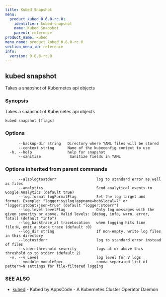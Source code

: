 ```yaml
---
title: Kubed Snapshot
menu:
  product_kubed_0.6.0-rc.0:
    identifier: kubed-snapshot
    name: Kubed Snapshot
    parent: reference
product_name: kubed
menu_name: product_kubed_0.6.0-rc.0
section_menu_id: reference
info:
  version: 0.6.0-rc.0
---
```


## kubed snapshot

Takes a snapshot of Kubernetes api objects

### Synopsis

Takes a snapshot of Kubernetes api objects

```
kubed snapshot [flags]
```

### Options

```
      --backup-dir string   Directory where YAML files will be stored
      --context string      Name of the kubeconfig context to use
  -h, --help                help for snapshot
      --sanitize             Sanitize fields in YAML
```

### Options inherited from parent commands

```
      --alsologtostderr                  log to standard error as well as files
      --analytics                        Send analytical events to Google Analytics (default true)
      --log.format logFormatFlag         Set the log target and format. Example: "logger:syslog?appname=bob&local=7" or "logger:stdout?json=true" (default "logger:stderr")
      --log.level levelFlag              Only log messages with the given severity or above. Valid levels: [debug, info, warn, error, fatal] (default "info")
      --log_backtrace_at traceLocation   when logging hits line file:N, emit a stack trace (default :0)
      --log_dir string                   If non-empty, write log files in this directory
      --logtostderr                      log to standard error instead of files
      --stderrthreshold severity         logs at or above this threshold go to stderr (default 2)
  -v, --v Level                          log level for V logs
      --vmodule moduleSpec               comma-separated list of pattern=N settings for file-filtered logging
```

### SEE ALSO

* [kubed](/products/kubed/0.6.0-rc.0/reference/kubed)	 - Kubed by AppsCode - A Kubernetes Cluster Operator Daemon

